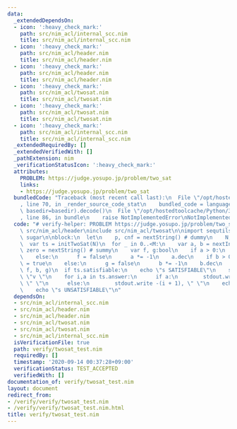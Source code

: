 ```yaml
---
data:
  _extendedDependsOn:
  - icon: ':heavy_check_mark:'
    path: src/nim_acl/internal_scc.nim
    title: src/nim_acl/internal_scc.nim
  - icon: ':heavy_check_mark:'
    path: src/nim_acl/header.nim
    title: src/nim_acl/header.nim
  - icon: ':heavy_check_mark:'
    path: src/nim_acl/header.nim
    title: src/nim_acl/header.nim
  - icon: ':heavy_check_mark:'
    path: src/nim_acl/twosat.nim
    title: src/nim_acl/twosat.nim
  - icon: ':heavy_check_mark:'
    path: src/nim_acl/twosat.nim
    title: src/nim_acl/twosat.nim
  - icon: ':heavy_check_mark:'
    path: src/nim_acl/internal_scc.nim
    title: src/nim_acl/internal_scc.nim
  _extendedRequiredBy: []
  _extendedVerifiedWith: []
  _pathExtension: nim
  _verificationStatusIcon: ':heavy_check_mark:'
  attributes:
    PROBLEM: https://judge.yosupo.jp/problem/two_sat
    links:
    - https://judge.yosupo.jp/problem/two_sat
  bundledCode: "Traceback (most recent call last):\n  File \"/opt/hostedtoolcache/Python/3.8.5/x64/lib/python3.8/site-packages/onlinejudge_verify/documentation/build.py\"\
    , line 70, in _render_source_code_stat\n    bundled_code = language.bundle(stat.path,\
    \ basedir=basedir).decode()\n  File \"/opt/hostedtoolcache/Python/3.8.5/x64/lib/python3.8/site-packages/onlinejudge_verify/languages/nim.py\"\
    , line 86, in bundle\n    raise NotImplementedError\nNotImplementedError\n"
  code: "# verify-helper: PROBLEM https://judge.yosupo.jp/problem/two_sat\n\ninclude\
    \ src/nim_acl/header\ninclude src/nim_acl/twosat\n\nimport sequtils, strutils,\
    \ sugar\n\nblock:\n  let\n    p, cnf = nextString() # dummy\n    N, M = nextInt()\n\
    \  var ts = initTwoSat(N)\n  for _ in 0..<M:\n    var a, b = nextInt()\n    let\
    \ zero = nextString() # summy\n    var f, g:bool\n    if a > 0:\n      f = true\n\
    \    else:\n      f = false\n      a *= -1\n    a.dec\n    if b > 0:\n      g\
    \ = true\n    else:\n      g = false\n      b *= -1\n    b.dec\n    ts.add_clause(a,\
    \ f, b, g)\n  if ts.satisfiable:\n    echo \"s SATISFIABLE\"\n    stdout.write\
    \ \"v \"\n    for i,a in ts.answer:\n      if a:\n        stdout.write i + 1,\
    \ \" \"\n      else:\n        stdout.write -(i + 1), \" \"\n    echo 0\n  else:\n\
    \    echo \"s UNSATISFIABLE\"\n"
  dependsOn:
  - src/nim_acl/internal_scc.nim
  - src/nim_acl/header.nim
  - src/nim_acl/header.nim
  - src/nim_acl/twosat.nim
  - src/nim_acl/twosat.nim
  - src/nim_acl/internal_scc.nim
  isVerificationFile: true
  path: verify/twosat_test.nim
  requiredBy: []
  timestamp: '2020-09-14 00:37:28+09:00'
  verificationStatus: TEST_ACCEPTED
  verifiedWith: []
documentation_of: verify/twosat_test.nim
layout: document
redirect_from:
- /verify/verify/twosat_test.nim
- /verify/verify/twosat_test.nim.html
title: verify/twosat_test.nim
---
```

